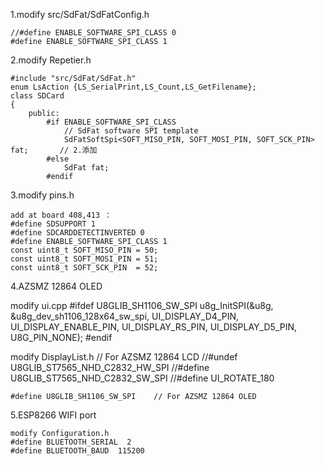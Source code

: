 1.modify src/SdFat/SdFatConfig.h

    //#define ENABLE_SOFTWARE_SPI_CLASS 0
    #define ENABLE_SOFTWARE_SPI_CLASS 1
    
2.modify Repetier.h

    #include "src/SdFat/SdFat.h"
    enum LsAction {LS_SerialPrint,LS_Count,LS_GetFilename};
    class SDCard
    {
        public:
            #if ENABLE_SOFTWARE_SPI_CLASS
                // SdFat software SPI template
                SdFatSoftSpi<SOFT_MISO_PIN, SOFT_MOSI_PIN, SOFT_SCK_PIN> fat;   	// 2.添加
            #else
                SdFat fat;
            #endif

3.modify pins.h

    add at board 408,413 ：
    #define SDSUPPORT 1 
    #define SDCARDDETECTINVERTED 0
    #define ENABLE_SOFTWARE_SPI_CLASS 1
    const uint8_t SOFT_MISO_PIN = 50;
    const uint8_t SOFT_MOSI_PIN = 51;
    const uint8_t SOFT_SCK_PIN  = 52;

4.AZSMZ 12864 OLED

modify ui.cpp 
    #ifdef U8GLIB_SH1106_SW_SPI
        u8g_InitSPI(&u8g, &u8g_dev_sh1106_128x64_sw_spi,  UI_DISPLAY_D4_PIN, UI_DISPLAY_ENABLE_PIN, UI_DISPLAY_RS_PIN, UI_DISPLAY_D5_PIN, U8G_PIN_NONE);
    #endif

modify DisplayList.h
    // For AZSMZ 12864 LCD
    //#undef U8GLIB_ST7565_NHD_C2832_HW_SPI
    //#define U8GLIB_ST7565_NHD_C2832_SW_SPI
    //#define UI_ROTATE_180

    #define U8GLIB_SH1106_SW_SPI    // For AZSMZ 12864 OLED

5.ESP8266 WIFI port

    modify Configuration.h
    #define BLUETOOTH_SERIAL  2
    #define BLUETOOTH_BAUD  115200
